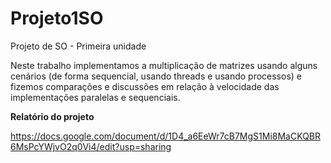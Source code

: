 # Projeto1SO
Projeto de SO - Primeira unidade

Neste trabalho implementamos a multiplicação de matrizes usando alguns cenários (de forma sequencial, usando threads e usando processos) e fizemos comparações e discussões em relação à velocidade das implementações paralelas e sequenciais.


**Relatório do projeto**

https://docs.google.com/document/d/1D4_a6EeWr7cB7MgS1Mi8MaCKQBR6MsPcYWjvO2q0Vi4/edit?usp=sharing
